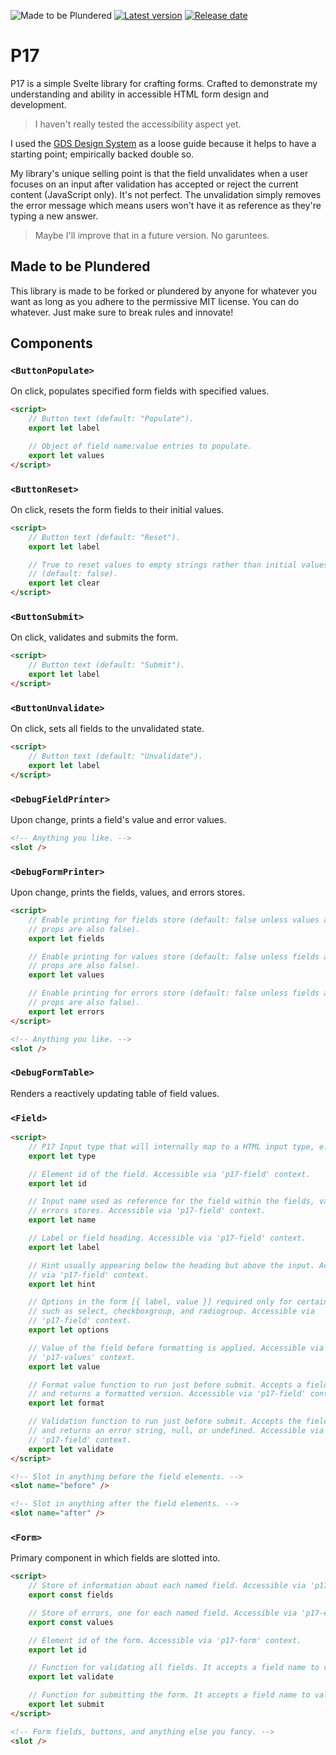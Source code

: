 ![Made to be Plundered](https://img.shields.io/badge/Made%20to%20be%20Plundered-royalblue)
[![Latest version](https://img.shields.io/github/v/release/PaulioRandall/p17)](https://github.com/PaulioRandall/p17/releases)
[![Release date](https://img.shields.io/github/release-date/PaulioRandall/p17)](https://github.com/PaulioRandall/p17/releases)

# P17

P17 is a simple Svelte library for crafting forms. Crafted to demonstrate my understanding and ability in accessible HTML form design and development.

> I haven't really tested the accessibility aspect yet.

I used the [GDS Design System](https://design-system.service.gov.uk/) as a loose guide because it helps to have a starting point; empirically backed double so.

My library's unique selling point is that the field unvalidates when a user focuses on an input after validation has accepted or reject the current content (JavaScript only). It's not perfect. The unvalidation simply removes the error message which means users won't have it as reference as they're typing a new answer.

> Maybe I'll improve that in a future version. No garuntees.

## Made to be Plundered

This library is made to be forked or plundered by anyone for whatever you want as long as you adhere to the permissive MIT license. You can do whatever. Just make sure to break rules and innovate!

## Components

### `<ButtonPopulate>`

On click, populates specified form fields with specified values.

```html
<script>
	// Button text (default: "Populate").
	export let label

	// Object of field name:value entries to populate.
	export let values
</script>
```

### `<ButtonReset>`

On click, resets the form fields to their initial values.

```html
<script>
	// Button text (default: "Reset").
	export let label

	// True to reset values to empty strings rather than initial values
	// (default: false).
	export let clear
</script>
```

### `<ButtonSubmit>`

On click, validates and submits the form.

```html
<script>
	// Button text (default: "Submit").
	export let label
</script>
```

### `<ButtonUnvalidate>`

On click, sets all fields to the unvalidated state.

```html
<script>
	// Button text (default: "Unvalidate").
	export let label
</script>
```

### `<DebugFieldPrinter>`

Upon change, prints a field's value and error values.

```html
<!-- Anything you like. -->
<slot />
```

### `<DebugFormPrinter>`

Upon change, prints the fields, values, and errors stores.

```html
<script>
	// Enable printing for fields store (default: false unless values and errors
	// props are also false).
	export let fields

	// Enable printing for values store (default: false unless fields and errors
	// props are also false).
	export let values

	// Enable printing for errors store (default: false unless fields and values
	// props are also false).
	export let errors
</script>

<!-- Anything you like. -->
<slot />
```

### `<DebugFormTable>`

Renders a reactively updating table of field values.

### `<Field>`

```html
<script>
	// P17 Input type that will internally map to a HTML input type, e.g. text, number, phone, etc. Accessible via 'p17-field' context.
	export let type

	// Element id of the field. Accessible via 'p17-field' context.
	export let id

	// Input name used as reference for the field within the fields, values, and
	// errors stores. Accessible via 'p17-field' context.
	export let name

	// Label or field heading. Accessible via 'p17-field' context.
	export let label

	// Hint usually appearing below the heading but above the input. Accessible
	// via 'p17-field' context.
	export let hint

	// Options in the form [{ label, value }] required only for certain fields
	// such as select, checkboxgroup, and radiogroup. Accessible via
	// 'p17-field' context.
	export let options

	// Value of the field before formatting is applied. Accessible via
	// 'p17-values' context.
	export let value

	// Format value function to run just before submit. Accepts a field value
	// and returns a formatted version. Accessible via 'p17-field' context.
	export let format

	// Validation function to run just before submit. Accepts the field value
	// and returns an error string, null, or undefined. Accessible via
	// 'p17-field' context.
	export let validate
</script>

<!-- Slot in anything before the field elements. -->
<slot name="before" />

<!-- Slot in anything after the field elements. -->
<slot name="after" />
```

### `<Form>`

Primary component in which fields are slotted into.

```html
<script>
	// Store of information about each named field. Accessible via 'p17-fields' context.
	export const fields

	// Store of errors, one for each named field. Accessible via 'p17-errors' context.
	export const values

	// Element id of the form. Accessible via 'p17-form' context.
	export let id

	// Function for validating all fields. It accepts a field name to value object and must return a field name to errors object. Accessible via 'p17-form' context.
	export let validate

	// Function for submitting the form. It accepts a field name to value object. Accessible via 'p17-form' context.
	export let submit
</script>

<!-- Form fields, buttons, and anything else you fancy. -->
<slot />
```
